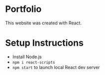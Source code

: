 # Portfolio
This website was created with React.

# Setup Instructions
- Install Node.js
- `npm i react-scripts`
- `npm start` to launch local React dev server